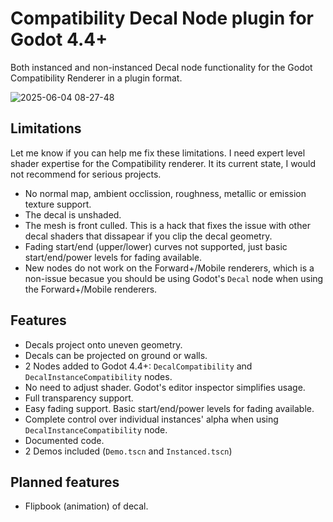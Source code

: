 # Compatibility Decal Node plugin for Godot 4.4+

Both instanced and non-instanced Decal node functionality for the Godot Compatibility Renderer 
in a plugin format.

![2025-06-04 08-27-48](https://github.com/user-attachments/assets/50fb507d-aabd-42e9-a64b-652a05f0a29f)

## Limitations

Let me know if you can help me fix these limitations.  I need expert level shader expertise for the Compatibility renderer. 
It its current state, I would not recommend for serious projects.

- No normal map, ambient occlission, roughness, metallic or emission texture support.
- The decal is unshaded.
- The mesh is front culled.  This is a hack that fixes the issue with other decal shaders that 
dissapear if you clip the decal geometry.
- Fading start/end (upper/lower) curves not supported, just basic start/end/power levels for fading available.
- New nodes do not work on the Forward+/Mobile renderers, which is a non-issue becasue you should be using Godot's `Decal` node when using the Forward+/Mobile renderers.

## Features

- Decals project onto uneven geometry.
- Decals can be projected on ground or walls.
- 2 Nodes added to Godot 4.4+: `DecalCompatibility` and `DecalInstanceCompatibility` nodes.
- No need to adjust shader.  Godot's editor inspector simplifies usage.
- Full transparency support.
- Easy fading support. Basic start/end/power levels for fading available.
- Complete control over individual instances' alpha when using `DecalInstanceCompatibility` node.
- Documented code.
- 2 Demos included (`Demo.tscn` and `Instanced.tscn`)

## Planned features

- Flipbook (animation) of decal.
